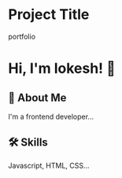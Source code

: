 
# Project Title

portfolio


# Hi, I'm lokesh! 👋


## 🚀 About Me
I'm a frontend developer...


## 🛠 Skills
Javascript, HTML, CSS...



